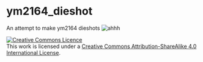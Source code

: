 # ym2164_dieshot
An attempt to make ym2164 dieshots 
![ahhh](https://github.com/gtr3qq/ym2164_dieshot/assets/76813695/e7ec35de-c3fd-4cd7-a4a7-cc29691b4d54)

<a rel="license" href="http://creativecommons.org/licenses/by-sa/4.0/"><img alt="Creative Commons Licence" style="border-width:0" src="https://i.creativecommons.org/l/by-sa/4.0/88x31.png" /></a><br />This work is licensed under a <a rel="license" href="http://creativecommons.org/licenses/by-sa/4.0/">Creative Commons Attribution-ShareAlike 4.0 International License</a>.
